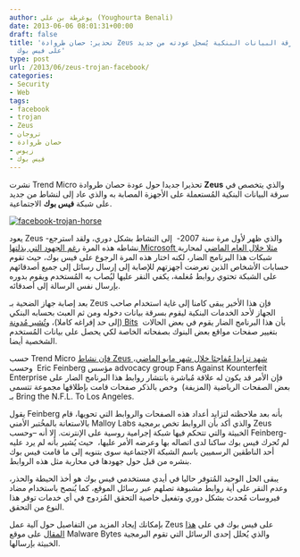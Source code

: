 ```yaml
---
author: يوغرطة بن علي (Youghourta Benali)
date: 2013-06-06 08:01:31+00:00
draft: false
title: 'تحذير: حصان طروادة Zeus المتخصص في سرقة البيانات البنكية يُسجل عودته من جديد
  على فيس بوك'
type: post
url: /2013/06/zeus-trojan-facebook/
categories:
- Security
- Web
tags:
- facebook
- trojan
- Zeus
- تروجان
- حصان طروادة
- زيوس
- فيس بوك
---
```


نشرت Trend Micro تحذيرا جديدا حول عودة حصان طروادة **Zeus** والذي يتخصص في سرقة البيانات البنكية المُستعملة على الأجهزة المصابة به والذي عاد إلى لنشاط من جديد على شبكة **فيس بوك** الاجتماعية.




[![facebook-trojan-horse](http://www.it-scoop.com/wp-content/uploads/2013/06/facebook-trojan-horse.jpg)
](http://www.it-scoop.com/wp-content/uploads/2013/06/facebook-trojan-horse.jpg)




يعود Zeus -والذي ظهر لأول مرة سنة 2007-  إلى النشاط بشكل دوري، ولقد استرجع نشاطه هذه المرة [رغم الجهود التي بذلتها Microsoft مثلا خلال العام الماضي](http://blogs.technet.com/b/microsoft_blog/archive/2012/03/25/microsoft-and-financial-services-industry-leaders-target-cybercriminal-operations-from-zeus-botnets.aspx) لمحاربة شبكات هذا البرنامج الضار، لكنه اختار هذه المرة الرجوع على فيس بوك، حيث تقوم حسابات الأشخاص الذين تعرضت أجهزتهم للإصابة إلى إرسال رسائل إلى جميع أصدقائهم على الشبكة تحتوي روابط مُغلمة، يكفي النقر عليها ليُصاب به المُستخدم ويقوم بدوره بإرسال نفس الرسالة إلى أصدقائه.




بعد إصابة جهاز الضحية بـ Zeus فإن هذا الأخير يبقى كامنا إلى غاية استخدام صاحب الجهاز لأحد الخدمات البنكية ليقوم بسرقة بيانات دخوله ومن ثم العبث بحسابه البنكي (إلى حد إفراغه كاملا)، و[تُشير مُدونة Bits](http://bits.blogs.nytimes.com/2013/06/03/malware-that-drains-your-bank-account-thriving-on-facebook/)  بأن هذا البرنامج الضار يقوم في بعض الحالات بتغيير صفحات مواقع بعض البنوك بصفحاته الخاصة لكي يحصل على بيانات المُستخدم الشخصية أيضا.




حسب Trend Micro [فإن نشاط Zeus شهد تزايدا مُفاجئا خلال شهر مايو الماضي](http://blog.trendmicro.com/trendlabs-security-intelligence/zeuszbot-malware-shapes-up-in-2013/)، وحسب  Eric Feinberg مؤسس advocacy group Fans Against Kounterfeit Enterprise فإن الأمر قد يكون له علاقة مُباشرة بانتشار روابط هذا البرنامج الضار على بعض الصفحات الرياضية (المزيفة)  وخص بالذكر صفحات قامت بإطلاقها مجموعة تتسمى بـ Bring the N.F.L. To Los Angeles.




يقول Feinberg بأنه بعد ملاحظته لتزايد أعداد هذه الصفحات والروابط التي تحويها، قام بالاستعانة بالمخُتبر الأمني Malloy Labs والذي أكد بأن الروابط تخص برمجية Zeus الخبيثة والتي تتحكم فيها شبكة إجرامية روسية على الإنترنت. إلا أنه –وحسب Feinberg- لم تُحرك فيس بوك ساكنا لدى اتصاله بها وعرضه الأمر عليها،  حيث يُشير بأنه لم يرد عليه أحد الناطقين الرسميين باسم الشبكة الاجتماعية سوى بتنويه إلى ما قامت فيس بوك بنشره من قبل حول جهودها في محاربة مثل هذه الروابط.




يبقى الحل الوحيد المُتوفر حاليا في أيدي مستخدمي فيس بوك هو أخذ الحيطة والحذر، وعدم النقر على أية روابط مشبوهة تصلهم عبر رسائل الموقع، كما يُنصح باستخدام مضاد فيروسات مُحدث بشكل دوري وتفعيل خاصية التحقق المُزدوج في أي خدمات توفر هذا النوع من التحقق.




بإمكانك إيجاد المزيد من التفاصيل حول آلية عمل Zeus على فيس بوك في على [هذا المقال](http://blog.malwarebytes.org/intelligence/2013/06/facebook-virus-that-drains-your-bank-accounts-what-you-need-to-know/) على موقع Malware Bytes والذي يُحلل إحدى الرسائل التي تقوم البرمجية الخبيثة بإرسالها.
